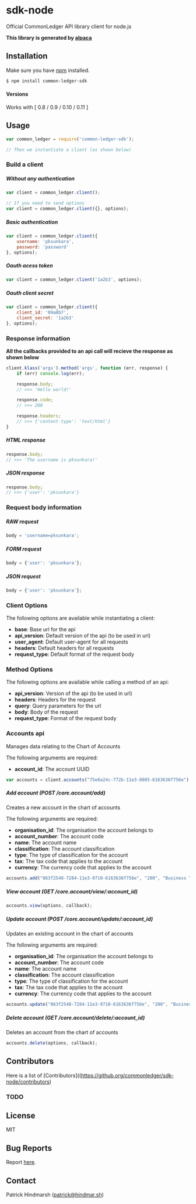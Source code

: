 # sdk-node

Official CommonLedger API library client for node.js

__This library is generated by [alpaca](https://github.com/pksunkara/alpaca)__

## Installation

Make sure you have [npm](https://npmjs.org) installed.

```bash
$ npm install common-ledger-sdk
```

#### Versions

Works with [ 0.8 / 0.9 / 0.10 / 0.11 ]

## Usage

```js
var common_ledger = require('common-ledger-sdk');

// Then we instantiate a client (as shown below)
```

### Build a client

##### Without any authentication

```js
var client = common_ledger.client();

// If you need to send options
var client = common_ledger.client({}, options);
```

##### Basic authentication

```js
var client = common_ledger.client({
    username: 'pksunkara',
    password: 'password'
}, options);
```

##### Oauth acess token

```js
var client = common_ledger.client('1a2b3', options);
```

##### Oauth client secret

```js
var client = common_ledger.client({
    client_id: '09a8b7',
    client_secret: '1a2b3'
}, options);
```

### Response information

__All the callbacks provided to an api call will recieve the response as shown below__

```js
client.klass('args').method('args', function (err, response) {
    if (err) console.log(err);

    response.body;
    // >>> 'Hello world!'

    response.code;
    // >>> 200

    response.headers;
    // >>> {'content-type': 'text/html'}
}
```

##### HTML response

```js
response.body;
// >>> 'The username is pksunkara!'
```

##### JSON response

```js
response.body;
// >>> {'user': 'pksunkara'}
```

### Request body information

##### RAW request

```js
body = 'username=pksunkara';
```

##### FORM request

```js
body = {'user': 'pksunkara'};
```

##### JSON request

```js
body = {'user': 'pksunkara'};
```

### Client Options

The following options are available while instantiating a client:

 * __base__: Base url for the api
 * __api_version__: Default version of the api (to be used in url)
 * __user_agent__: Default user-agent for all requests
 * __headers__: Default headers for all requests
 * __request_type__: Default format of the request body

### Method Options

The following options are available while calling a method of an api:

 * __api_version__: Version of the api (to be used in url)
 * __headers__: Headers for the request
 * __query__: Query parameters for the url
 * __body__: Body of the request
 * __request_type__: Format of the request body

### Accounts api

Manages data relating to the Chart of Accounts

The following arguments are required:

 * __account_id__: The account UUID

```js
var accounts = client.accounts("75e6a24c-772b-11e3-8005-6163636f756e");
```

##### Add account (POST /core.account/add)

Creates a new account in the chart of accounts

The following arguments are required:

 * __organisation_id__: The organisation the account belongs to
 * __account_number__: The account code
 * __name__: The account name
 * __classification__: The account classification
 * __type__: The type of classification for the account
 * __tax__: The tax code that applies to the account
 * __currency__: The currency code that applies to the account

```js
accounts.add("863f2548-7284-11e3-9710-6163636f756e", "200", "Business Tax Account 1", "ASSET", "BANK", "NONE", "NZD", options, callback);
```

##### View account (GET /core.account/view/:account_id)





```js
accounts.view(options, callback);
```

##### Update account (POST /core.account/update/:account_id)

Updates an existing account in the chart of accounts

The following arguments are required:

 * __organisation_id__: The organisation the account belongs to
 * __account_number__: The account code
 * __name__: The account name
 * __classification__: The account classification
 * __type__: The type of classification for the account
 * __tax__: The tax code that applies to the account
 * __currency__: The currency code that applies to the account

```js
accounts.update("863f2548-7284-11e3-9710-6163636f756e", "200", "Business Tax Account 1", "ASSET", "BANK", "NONE", "NZD", options, callback);
```

##### Delete account (GET /core.account/delete/:account_id)

Deletes an account from the chart of accounts



```js
accounts.delete(options, callback);
```

## Contributors
Here is a list of [Contributors]((https://github.org/commonledger/sdk-node/contributors)

### TODO

## License
MIT

## Bug Reports
Report [here](https://github.org/commonledger/sdk-node/issues).

## Contact
Patrick Hindmarsh (patrick@hindmar.sh)
